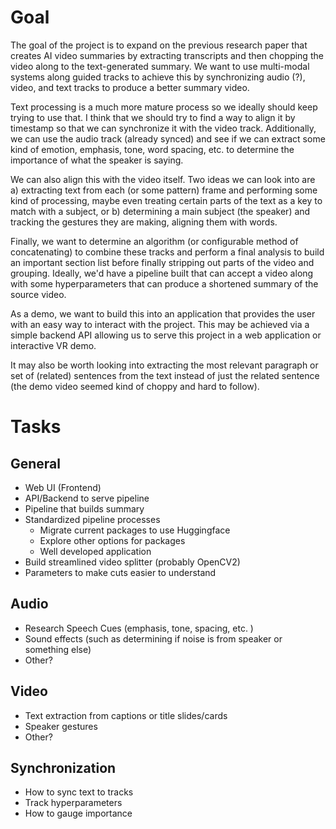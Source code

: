 # Goal
The goal of the project is to expand on the previous research paper that creates AI video summaries by extracting transcripts and then chopping the video along to the text-generated summary. We want to use multi-modal systems along guided tracks to achieve this by synchronizing audio (?), video, and text tracks to produce a better summary video. 

Text processing is a much more mature process so we ideally should keep trying to use that. I think that we should try to find a way to align it by timestamp so that we can synchronize it with the video track. Additionally, we can use the audio track (already synced) and see if we can extract some kind of emotion, emphasis, tone, word spacing, etc. to determine the importance of what the speaker is saying. 

We can also align this with the video itself. Two ideas we can look into are a) extracting text from each (or some pattern) frame and performing some kind of processing, maybe even treating certain parts of the text as a key to match with a subject, or b) determining a main subject (the speaker) and tracking the gestures they are making, aligning them with words. 

Finally, we want to determine an algorithm (or configurable method of concatenating) to combine these tracks and perform a final analysis to build an important section list before finally stripping out parts of the video and grouping. Ideally, we'd have a pipeline built that can accept a video along with some hyperparameters that can produce a shortened summary of the source video. 

As a demo, we want to build this into an application that provides the user with an easy way to interact with the project. This may be achieved via a simple backend API allowing us to serve this project in a web application or interactive VR demo. 

It may also be worth looking into extracting the most relevant paragraph or set of (related) sentences from the text instead of just the related sentence (the demo video seemed kind of choppy and hard to follow). 

# Tasks
## General
- Web UI (Frontend)
- API/Backend to serve pipeline
- Pipeline that builds summary
- Standardized pipeline processes
	- Migrate current packages to use Huggingface
	- Explore other options for packages
	- Well developed application
- Build streamlined video splitter (probably OpenCV2)
- Parameters to make cuts easier to understand
## Audio
- Research Speech Cues (emphasis, tone, spacing, etc. )
- Sound effects (such as determining if noise is from speaker or something else)
- Other?
## Video 
- Text extraction from captions or title slides/cards
- Speaker gestures
- Other?
## Synchronization 
- How to sync text to tracks 
- Track hyperparameters
- How to gauge importance

